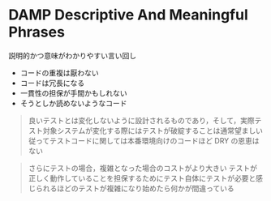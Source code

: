 # DAMP Descriptive And Meaningful Phrases

説明的かつ意味がわかりやすい言い回し

- コードの重複は厭わない
- コードは冗長になる
- 一貫性の担保が手間かもしれない
- そうとしか読めないようなコード

> 良いテストとは変化しないように設計されるものであり，そして，実際テスト対象システムが変化する際にはテストが破綻することは通常望ましい
> 従ってテストコードに関しては本番環境向けのコードほど DRY の恩恵はない

> さらにテストの場合，複雑となった場合のコストがより大きい
> テストが正しく動作していることを担保するためにテスト自体にテストが必要と感じられるほどのテストが複雑になり始めたら何かが間違っている
